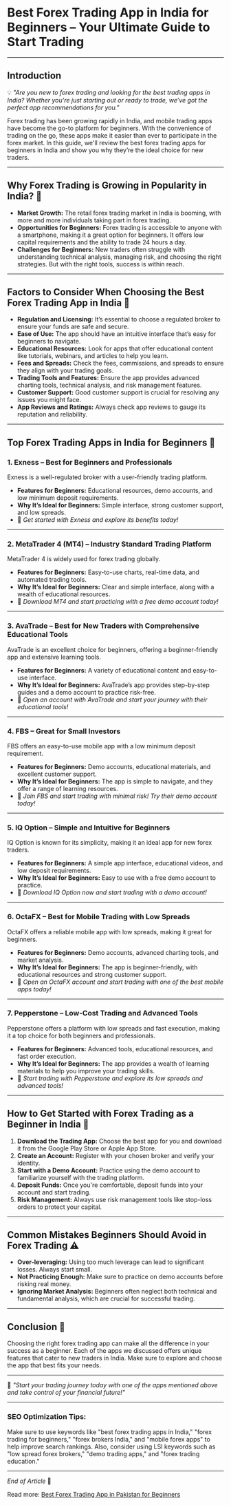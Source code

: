 # Best Forex Trading App in India for Beginners – Your Ultimate Guide to Start Trading

---

## Introduction
💡 *"Are you new to forex trading and looking for the best trading apps in India? Whether you're just starting out or ready to trade, we’ve got the perfect app recommendations for you."*

Forex trading has been growing rapidly in India, and mobile trading apps have become the go-to platform for beginners. With the convenience of trading on the go, these apps make it easier than ever to participate in the forex market. In this guide, we'll review the best forex trading apps for beginners in India and show you why they’re the ideal choice for new traders.

---

## Why Forex Trading is Growing in Popularity in India? 🚀
- **Market Growth:** The retail forex trading market in India is booming, with more and more individuals taking part in forex trading.
- **Opportunities for Beginners:** Forex trading is accessible to anyone with a smartphone, making it a great option for beginners. It offers low capital requirements and the ability to trade 24 hours a day.
- **Challenges for Beginners:** New traders often struggle with understanding technical analysis, managing risk, and choosing the right strategies. But with the right tools, success is within reach.

---

## Factors to Consider When Choosing the Best Forex Trading App in India 📲

- **Regulation and Licensing:** It’s essential to choose a regulated broker to ensure your funds are safe and secure.
- **Ease of Use:** The app should have an intuitive interface that’s easy for beginners to navigate.
- **Educational Resources:** Look for apps that offer educational content like tutorials, webinars, and articles to help you learn.
- **Fees and Spreads:** Check the fees, commissions, and spreads to ensure they align with your trading goals.
- **Trading Tools and Features:** Ensure the app provides advanced charting tools, technical analysis, and risk management features.
- **Customer Support:** Good customer support is crucial for resolving any issues you might face.
- **App Reviews and Ratings:** Always check app reviews to gauge its reputation and reliability.

---

## Top Forex Trading Apps in India for Beginners 📱

### 1. **Exness – Best for Beginners and Professionals**
Exness is a well-regulated broker with a user-friendly trading platform.
- **Features for Beginners:** Educational resources, demo accounts, and low minimum deposit requirements.
- **Why It’s Ideal for Beginners:** Simple interface, strong customer support, and low spreads.
- 🔗 *Get started with Exness and explore its benefits today!*

---

### 2. **MetaTrader 4 (MT4) – Industry Standard Trading Platform**
MetaTrader 4 is widely used for forex trading globally.
- **Features for Beginners:** Easy-to-use charts, real-time data, and automated trading tools.
- **Why It’s Ideal for Beginners:** Clear and simple interface, along with a wealth of educational resources.
- 🔗 *Download MT4 and start practicing with a free demo account today!*

---

### 3. **AvaTrade – Best for New Traders with Comprehensive Educational Tools**
AvaTrade is an excellent choice for beginners, offering a beginner-friendly app and extensive learning tools.
- **Features for Beginners:** A variety of educational content and easy-to-use interface.
- **Why It’s Ideal for Beginners:** AvaTrade’s app provides step-by-step guides and a demo account to practice risk-free.
- 🔗 *Open an account with AvaTrade and start your journey with their educational tools!*

---

### 4. **FBS – Great for Small Investors**
FBS offers an easy-to-use mobile app with a low minimum deposit requirement.
- **Features for Beginners:** Demo accounts, educational materials, and excellent customer support.
- **Why It’s Ideal for Beginners:** The app is simple to navigate, and they offer a range of learning resources.
- 🔗 *Join FBS and start trading with minimal risk! Try their demo account today!*

---

### 5. **IQ Option – Simple and Intuitive for Beginners**
IQ Option is known for its simplicity, making it an ideal app for new forex traders.
- **Features for Beginners:** A simple app interface, educational videos, and low deposit requirements.
- **Why It’s Ideal for Beginners:** Easy to use with a free demo account to practice.
- 🔗 *Download IQ Option now and start trading with a demo account!*

---

### 6. **OctaFX – Best for Mobile Trading with Low Spreads**
OctaFX offers a reliable mobile app with low spreads, making it great for beginners.
- **Features for Beginners:** Demo accounts, advanced charting tools, and market analysis.
- **Why It’s Ideal for Beginners:** The app is beginner-friendly, with educational resources and strong customer support.
- 🔗 *Open an OctaFX account and start trading with one of the best mobile apps today!*

---

### 7. **Pepperstone – Low-Cost Trading and Advanced Tools**
Pepperstone offers a platform with low spreads and fast execution, making it a top choice for both beginners and professionals.
- **Features for Beginners:** Advanced tools, educational resources, and fast order execution.
- **Why It’s Ideal for Beginners:** The app provides a wealth of learning materials to help you improve your trading skills.
- 🔗 *Start trading with Pepperstone and explore its low spreads and advanced tools!*

---

## How to Get Started with Forex Trading as a Beginner in India 🚀

1. **Download the Trading App:** Choose the best app for you and download it from the Google Play Store or Apple App Store.
2. **Create an Account:** Register with your chosen broker and verify your identity.
3. **Start with a Demo Account:** Practice using the demo account to familiarize yourself with the trading platform.
4. **Deposit Funds:** Once you're comfortable, deposit funds into your account and start trading.
5. **Risk Management:** Always use risk management tools like stop-loss orders to protect your capital.

---

## Common Mistakes Beginners Should Avoid in Forex Trading ⚠️

- **Over-leveraging:** Using too much leverage can lead to significant losses. Always start small.
- **Not Practicing Enough:** Make sure to practice on demo accounts before risking real money.
- **Ignoring Market Analysis:** Beginners often neglect both technical and fundamental analysis, which are crucial for successful trading.

---

## Conclusion 🔑
Choosing the right forex trading app can make all the difference in your success as a beginner. Each of the apps we discussed offers unique features that cater to new traders in India. Make sure to explore and choose the app that best fits your needs.

---

💬 *"Start your trading journey today with one of the apps mentioned above and take control of your financial future!"*

---

### **SEO Optimization Tips:**
Make sure to use keywords like "best forex trading apps in India," "forex trading for beginners," "forex brokers India," and "mobile forex apps" to help improve search rankings. Also, consider using LSI keywords such as "low spread forex brokers," "demo trading apps," and "forex trading education."

---

*End of Article* 📝

Read more: [Best Forex Trading App in Pakistan for Beginners](https://github.com/BestForexBrokersintheworld/Best-Forex-Trading-App-in-Pakistan-for-Beginners)
